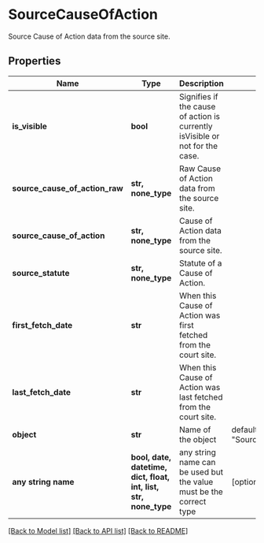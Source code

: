 # SourceCauseOfAction

Source Cause of Action data from the source site.

## Properties
Name | Type | Description | Notes
------------ | ------------- | ------------- | -------------
**is_visible** | **bool** | Signifies if the cause of action is currently isVisible or not for the case. | 
**source_cause_of_action_raw** | **str, none_type** | Raw Cause of Action data from the source site. | 
**source_cause_of_action** | **str, none_type** | Cause of Action data from the source site. | 
**source_statute** | **str, none_type** | Statute of a Cause of Action. | 
**first_fetch_date** | **str** | When this Cause of Action was first fetched from the court site. | 
**last_fetch_date** | **str** | When this Cause of Action was last fetched from the court site. | 
**object** | **str** | Name of the object | defaults to "SourceCauseOfAction"
**any string name** | **bool, date, datetime, dict, float, int, list, str, none_type** | any string name can be used but the value must be the correct type | [optional]

[[Back to Model list]](../README.md#documentation-for-models) [[Back to API list]](../README.md#documentation-for-api-endpoints) [[Back to README]](../README.md)



